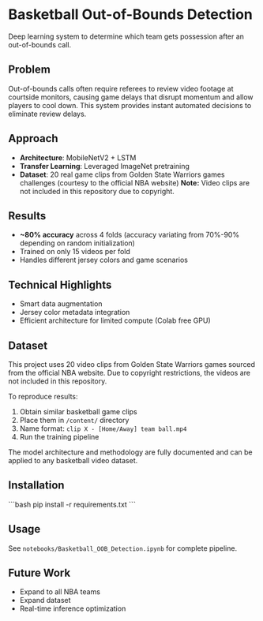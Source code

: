 # Basketball Out-of-Bounds Detection
Deep learning system to determine which team gets possession after an out-of-bounds call.

## Problem
Out-of-bounds calls often require referees to review video footage at courtside monitors, causing game delays that disrupt momentum and allow players to cool down. This system provides instant automated decisions to eliminate review delays.

## Approach
- **Architecture**: MobileNetV2 + LSTM
- **Transfer Learning**: Leveraged ImageNet pretraining
- **Dataset**: 20 real game clips from Golden State Warriors games challenges (courtesy to the official NBA website)
  **Note:** Video clips are not included in this repository due to copyright.
  
## Results
- **~80% accuracy** across 4 folds (accuracy variating from 70%-90% depending on random initialization)
- Trained on only 15 videos per fold
- Handles different jersey colors and game scenarios

## Technical Highlights
- Smart data augmentation
- Jersey color metadata integration
- Efficient architecture for limited compute (Colab free GPU)

## Dataset
This project uses 20 video clips from Golden State Warriors games sourced from 
the official NBA website. Due to copyright restrictions, the videos are not 
included in this repository.

To reproduce results:
1. Obtain similar basketball game clips
2. Place them in `/content/` directory
3. Name format: `clip X - [Home/Away] team ball.mp4`
4. Run the training pipeline

The model architecture and methodology are fully documented and can be applied 
to any basketball video dataset.

## Installation
\`\`\`bash
pip install -r requirements.txt
\`\`\`

## Usage
See `notebooks/Basketball_OOB_Detection.ipynb` for complete pipeline.

## Future Work
- Expand to all NBA teams
- Expand dataset
- Real-time inference optimization
